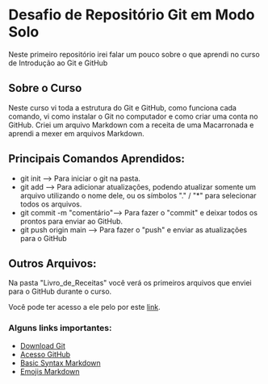 # Desafio de Repositório Git em Modo Solo

Neste primeiro repositório irei falar um pouco sobre o que aprendi no curso de Introdução ao Git e GitHub



## Sobre o Curso

Neste curso vi toda a estrutura do Git e GitHub, como funciona cada comando, vi como instalar o Git no computador e como criar uma conta no GitHub. Criei um arquivo Markdown com a receita de uma Macarronada e aprendi a mexer em arquivos Markdown.



## Principais Comandos Aprendidos:

- git init --> Para iniciar o git na pasta.
- git add --> Para adicionar atualizações, podendo atualizar somente um arquivo utilizando o nome dele, ou os símbolos "." /  "*" para selecionar todos os arquivos.
- git commit -m "comentário"--> Para fazer o "commit" e deixar todos os prontos para enviar ao GitHub.
- git push origin main --> Para fazer o "push" e enviar as atualizações para o GitHub



## Outros Arquivos:

Na pasta "Livro_de_Receitas" você verá os primeiros arquivos que enviei para o GitHub durante o curso.

Você pode ter acesso a ele pelo por este [link](https://github.com/jeffersonsena/Livro_de_Receitas).





### Alguns links importantes:

- [Download Git](https://git-scm.com/downloads)
- [Acesso GitHub](https://github.com/)
- [Basic Syntax Markdown](https://www.markdownguide.org/basic-syntax/)
- [Emojis Markdown](https://gist.github.com/fitocs452/bb4b5fce3b0380306f3510c65f8bdf7f)

